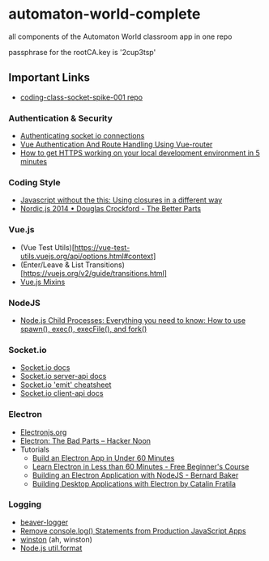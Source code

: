 # automaton-world-complete
all components of the Automaton World classroom app in one repo

passphrase for the rootCA.key is '2cup3tsp'



## Important Links

- [coding-class-socket-spike-001 repo](https://github.com/jpgringo/coding-class-socket-spike-001/projects/1)

### Authentication & Security
- [Authenticating socket io connections](https://stackoverflow.com/questions/36788831/authenticating-socket-io-connections)
- [Vue Authentication And Route Handling Using Vue-router](https://scotch.io/tutorials/vue-authentication-and-route-handling-using-vue-router)
- [How to get HTTPS working on your local development environment in 5 minutes](https://medium.freecodecamp.org/how-to-get-https-working-on-your-local-development-environment-in-5-minutes-7af615770eec)

### Coding Style
- [Javascript without the this: Using closures in a different way](http://radar.oreilly.com/2014/03/javascript-without-the-this.html)
- [Nordic.js 2014 • Douglas Crockford - The Better Parts](https://www.youtube.com/watch?v=PSGEjv3Tqo0&t=6m)

### Vue.js
- (Vue Test Utils)[https://vue-test-utils.vuejs.org/api/options.html#context]
- (Enter/Leave & List Transitions)[https://vuejs.org/v2/guide/transitions.html]
- [Vue.js Mixins](https://vuejs.org/v2/guide/mixins.html)

### NodeJS
- [Node.js Child Processes: Everything you need to know: How to use spawn(), exec(), execFile(), and fork()](https://medium.freecodecamp.org/node-js-child-processes-everything-you-need-to-know-e69498fe970a)

### Socket.io
- [Socket.io docs](https://socket.io/docs/#Restricting-yourself-to-a-namespace)
- [Socket.io server-api docs](https://socket.io/docs/server-api)
- [Socket.io 'emit' cheatsheet](https://socket.io/docs/emit-cheatsheet/)
- [Socket.io client-api docs](https://socket.io/docs/client-api)

### Electron
- [Electronjs.org](https://electronjs.org/)
- [Electron: The Bad Parts – Hacker Noon](https://hackernoon.com/electron-the-bad-parts-2b710c491547)
- Tutorials
  - [Build an Electron App in Under 60 Minutes](https://www.youtube.com/watch?v=kN1Czs0m1SU)
  - [Learn Electron in Less than 60 Minutes - Free Beginner's Course](https://www.youtube.com/watch?v=2RxHQoiDctI)
  - [Building an Electron Application with NodeJS - Bernard Baker](https://www.youtube.com/watch?v=QQri69gZv6w)
  - [Building Desktop Applications with Electron by Catalin Fratila](https://www.youtube.com/watch?v=l2fu8OhZ9hg)
  
### Logging
- [beaver-logger](https://github.com/krakenjs/beaver-logger)
- [Remove console.log() Statements from Production JavaScript Apps](https://blog.benestudio.co/remove-console-log-statements-from-production-javascript-apps-7376adc89c7a)
- [winston](https://github.com/winstonjs/winston) (ah, winston)
- [Node.js util.format](https://nodejs.org/dist/latest/docs/api/util.html#util_util_format_format_args)
